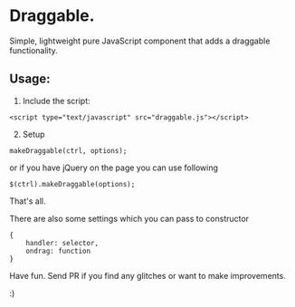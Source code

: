 # Draggable.

Simple, lightweight pure JavaScript component that adds a draggable functionality.

## Usage:

1) Include the script:

~~~
<script type="text/javascript" src="draggable.js"></script>
~~~

2) Setup

~~~
makeDraggable(ctrl, options);
~~~

or if you have jQuery on the page you can use following

~~~
$(ctrl).makeDraggable(options);
~~~

That's all.

There are also some settings which you can pass to constructor

~~~
{
    handler: selector,
    ondrag: function
}
~~~

Have fun. Send PR if you find any glitches or want to make improvements.

:)
